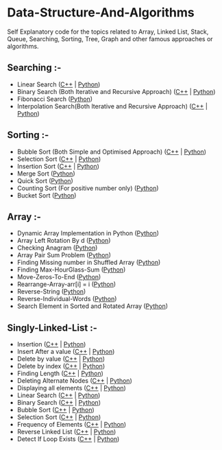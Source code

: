 # Data-Structure-And-Algorithms
Self Explanatory code for the topics related to Array, Linked List, Stack, Queue, Searching, Sorting, Tree, Graph and other famous approaches or algorithms.


## Searching :-
- Linear Search (<a href="C++/Searching/Linear-Search.cpp">C++</a> | <a href="Python/Searching/Linear-Search.py">Python</a>)
- Binary Search (Both Iterative and Recursive Approach)  (<a href="C++/Searching/Binary-Search.cpp">C++</a> | <a href="Python/Searching/Binary-Search.py">Python</a>)
- Fibonacci Search (<a href="Python/Searching/Fibonaaci-Search.py">Python</a>)
- Interpolation Search(Both Iterative and Recursive Approach) (<a href="C++/Searching/Interpolation-Search.cpp">C++</a> | <a href="Python/Searching/Interpolation-Search.py">Python</a>)

## Sorting :- 
- Bubble Sort (Both Simple and Optimised Approach) (<a href="C++/Sorting/Bubble-Sort.cpp">C++</a> | <a href="Python/Sorting/Bubble-Sort.py">Python</a>)
- Selection Sort (<a href="C++/Sorting/Selection-Sort.cpp">C++</a> | <a href="Python/Sorting/Selection-Sort.py">Python</a>)
- Insertion Sort (<a href="C++/Sorting/Insertion-Sort.cpp">C++</a> | <a href="Python/Sorting/Insertion-Sort.py">Python</a>)
- Merge Sort (<a href="Python/Sorting/Merge-Sort.py">Python</a>)
- Quick Sort (<a href="Python/Sorting/Quick-Sort.py">Python</a>)
- Counting Sort (For positive number only) (<a href="Python/Sorting/Counting-Sort.py">Python</a>)
- Bucket Sort (<a href="Python/Sorting/Bucket-Sort.py">Python</a>)

## Array :-
- Dynamic Array Implementation in Python (<a href="Python/Array/Dynamic-Array.py">Python</a>)
- Array Left Rotation By d (<a href="Python/Array/Array-Left-Rotation-By-d.py">Python</a>)
- Checking Anagram (<a href="Python/Array/Checking-Anagram.py">Python</a>)
- Array Pair Sum Problem (<a href="Python/Array/Array-Pair-Sum.py">Python</a>)
- Finding Missing number in Shuffled Array (<a href="Python/Array/Finding-Missing-Number-In-Shuffled-Array.py">Python</a>)
- Finding Max-HourGlass-Sum (<a href="Python/Array/Max-HourGlass-Sum.py">Python</a>)
- Move-Zeros-To-End (<a href="Python/Array/Move-Zeros-To-End.py">Python</a>)
- Rearrange-Array-arr[i] = i (<a href="Python/Array/Rearrange-Array-arr[i] = i.py">Python</a>)
- Reverse-String (<a href="Python/Array/Reverse-Array-String.py">Python</a>)
- Reverse-Individual-Words (<a href="Python/Array/Reverse-Individual-Words.py">Python</a>)
- Search Element in Sorted and Rotated Array (<a href="Python/Array/Search-Element-in-sorted-and-rotated-array.py">Python</a>)

 
## Singly-Linked-List :-
  - Insertion (<a href="C++/Linked-List/Singly-Linked-List.cpp#LC27">C++</a> | <a href="Python/Linked-List/Single-Linked-List.py#LC27">Python</a>)
  - Insert After a value (<a href="C++/Linked-List/Singly-Linked-List.cpp#LC50">C++</a> | <a href="Python/Linked-List/Single-Linked-List.py#LC27">Python</a>)
  - Delete by value (<a href="C++/Linked-List/Singly-Linked-List.cpp#LC84">C++</a> | <a href="Python/Linked-List/Single-Linked-List.py#LC27">Python</a>)
  - Delete by index (<a href="C++/Linked-List/Singly-Linked-List.cpp#LC119">C++</a> | <a href="Python/Linked-List/Single-Linked-List.py#LC27">Python</a>)
  - Finding Length (<a href="C++/Linked-List/Singly-Linked-List.cpp#LC160">C++</a> | <a href="https://github.com/LunaticPrakash/Data-Structure-And-Algorithms/blob/7561f69264907fa950414cf53e269796926a5b34/Python/Linked-List/Single-Linked-List.py#LC106">Python</a>)
  - Deleting Alternate Nodes (<a href="C++/Linked-List/Singly-Linked-List.cpp#LC181">C++</a> | <a href="Python/Linked-List/Single-Linked-List.py#LC27">Python</a>)
  - Displaying all elements (<a href="C++/Linked-List/Singly-Linked-List.cpp#LC197">C++</a> | <a href="Python/Linked-List/Single-Linked-List.py#LC27">Python</a>)
  - Linear Search (<a href="C++/Linked-List/Singly-Linked-List.cpp#LC214">C++</a> | <a href="Python/Linked-List/Single-Linked-List.py#LC27">Python</a>)
  - Binary Search (<a href="C++/Linked-List/Singly-Linked-List.cpp#LC267">C++</a> | <a href="Python/Linked-List/Single-Linked-List.py#LC27">Python</a>)
  - Bubble Sort (<a href="C++/Linked-List/Singly-Linked-List.cpp#LC291">C++</a> | <a href="Python/Linked-List/Single-Linked-List.py#LC27">Python</a>)
  - Selection Sort (<a href="C++/Linked-List/Singly-Linked-List.cpp#LC318">C++</a> | <a href="Python/Linked-List/Single-Linked-List.py#LC27">Python</a>)
  - Frequency of Elements (<a href="C++/Linked-List/Singly-Linked-List.cpp#LC336">C++</a> | <a href="Python/Linked-List/Single-Linked-List.py#LC27">Python</a>)
  - Reverse Linked List (<a href="C++/Linked-List/Singly-Linked-List.cpp#LC375">C++</a> | <a href="Python/Linked-List/Single-Linked-List.py#LC27">Python</a>)
  - Detect If Loop Exists (<a href="C++/Linked-List/Singly-Linked-List.cpp#LC355">C++</a> | <a href="Python/Linked-List/Single-Linked-List.py#LC27">Python</a>)
    
